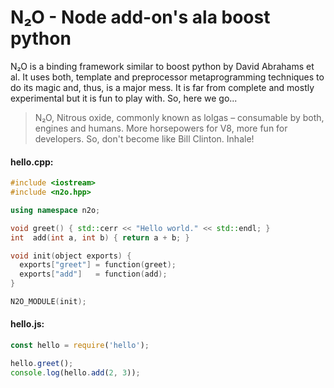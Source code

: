 # N₂O - Node add-on's ala boost python

N₂O is a binding framework similar to boost python by David Abrahams et al.
It uses both, template and preprocessor metaprogramming techniques to do its
magic and, thus, is a major mess. It is far from complete and mostly
experimental but it is fun to play with. So, here we go...

> N₂O, Nitrous oxide, commonly known as lolgas – consumable by both, engines
> and humans. More horsepowers for V8, more fun for developers. So, don't
> become like Bill Clinton. Inhale!

#### hello.cpp:
````c++
#include <iostream>
#include <n2o.hpp>

using namespace n2o;

void greet() { std::cerr << "Hello world." << std::endl; }
int  add(int a, int b) { return a + b; }

void init(object exports) {
  exports["greet"] = function(greet);
  exports["add"]   = function(add);
}

N2O_MODULE(init);

````

#### hello.js:
````javascript
const hello = require('hello');

hello.greet();
console.log(hello.add(2, 3));
````
